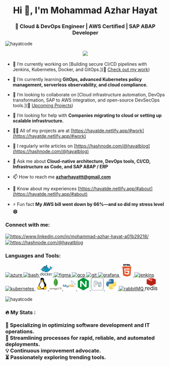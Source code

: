<h1 align="center">Hi 👋, I'm Mohammad Azhar Hayat</h1>
<h3 align="center">🚀 Cloud & DevOps Engineer | AWS Certified | SAP ABAP Developer</h3>

<p align="left"> <img src="https://komarev.com/ghpvc/?username=hayatcode&label=Profile%20views&color=0e75b6&style=flat" alt="hayatcode" /> </p>

<div align="center">
  <img height="150" src="https://www.globalsign.com/application/files/8716/8451/0374/Devsecops_GIF.gif"  />
</div>

- 🔧 I’m currently working on [Building secure CI/CD pipelines with Jenkins, Kubernetes, Docker, and GitOps.](🔗 [Check out my work](https://hayatde.netlify.app/#work))

- 🌱 I’m currently learning **GitOps, advanced Kubernetes policy management, serverless observability, and cloud compliance.**

- 🤝 I’m looking to collaborate on [Cloud infrastructure automation, DevOps transformation, SAP to AWS integration, and open-source DevSecOps tools.](🔗 [Upcoming Projects](https://hayatde.netlify.app/#upcomingprojects))

- 🧠 I’m looking for help with **Companies migrating to cloud or setting up scalable infrastructure.**

- 👨‍💻 All of my projects are at [https://hayatde.netlify.app/#work](https://hayatde.netlify.app/#work)

- 📝 I regularly write articles on [https://hashnode.com/@hayatblog](https://hashnode.com/@hayatblog)

- 💬 Ask me about **Cloud-native architecture, DevOps tools, CI/CD, Infrastructure as Code, and SAP ABAP / ERP**

- 📫 How to reach me **azharhayattt@gmail.com**

- 📄 Know about my experiences [https://hayatde.netlify.app/#about](https://hayatde.netlify.app/#about)

- ⚡ Fun fact **My AWS bill went down by 66%—and so did my stress level 😄**

<h3 align="left">Connect with me:</h3>
<p align="left">
<a href="https://linkedin.com/in/https://www.linkedin.com/in/mohammad-azhar-hayat-a01b29218/" target="blank"><img align="center" src="https://raw.githubusercontent.com/rahuldkjain/github-profile-readme-generator/master/src/images/icons/Social/linked-in-alt.svg" alt="https://www.linkedin.com/in/mohammad-azhar-hayat-a01b29218/" height="30" width="40" /></a>
<a href="https://hashnode.com/https://hashnode.com/@hayatblog" target="blank"><img align="center" src="https://raw.githubusercontent.com/rahuldkjain/github-profile-readme-generator/master/src/images/icons/Social/hashnode.svg" alt="https://hashnode.com/@hayatblog" height="30" width="40" /></a>
</p>

<h3 align="left">Languages and Tools:</h3>
<p align="left"> <a href="https://azure.microsoft.com/en-in/" target="_blank" rel="noreferrer"> <img src="https://www.vectorlogo.zone/logos/microsoft_azure/microsoft_azure-icon.svg" alt="azure" width="40" height="40"/> </a> <a href="https://www.gnu.org/software/bash/" target="_blank" rel="noreferrer"> <img src="https://www.vectorlogo.zone/logos/gnu_bash/gnu_bash-icon.svg" alt="bash" width="40" height="40"/> </a> <a href="https://www.docker.com/" target="_blank" rel="noreferrer"> <img src="https://raw.githubusercontent.com/devicons/devicon/master/icons/docker/docker-original-wordmark.svg" alt="docker" width="40" height="40"/> </a> <a href="https://www.figma.com/" target="_blank" rel="noreferrer"> <img src="https://www.vectorlogo.zone/logos/figma/figma-icon.svg" alt="figma" width="40" height="40"/> </a> <a href="https://cloud.google.com" target="_blank" rel="noreferrer"> <img src="https://www.vectorlogo.zone/logos/google_cloud/google_cloud-icon.svg" alt="gcp" width="40" height="40"/> </a> <a href="https://git-scm.com/" target="_blank" rel="noreferrer"> <img src="https://www.vectorlogo.zone/logos/git-scm/git-scm-icon.svg" alt="git" width="40" height="40"/> </a> <a href="https://grafana.com" target="_blank" rel="noreferrer"> <img src="https://www.vectorlogo.zone/logos/grafana/grafana-icon.svg" alt="grafana" width="40" height="40"/> </a> <a href="https://www.w3.org/html/" target="_blank" rel="noreferrer"> <img src="https://raw.githubusercontent.com/devicons/devicon/master/icons/html5/html5-original-wordmark.svg" alt="html5" width="40" height="40"/> </a> <a href="https://www.jenkins.io" target="_blank" rel="noreferrer"> <img src="https://www.vectorlogo.zone/logos/jenkins/jenkins-icon.svg" alt="jenkins" width="40" height="40"/> </a> <a href="https://kubernetes.io" target="_blank" rel="noreferrer"> <img src="https://www.vectorlogo.zone/logos/kubernetes/kubernetes-icon.svg" alt="kubernetes" width="40" height="40"/> </a> <a href="https://www.linux.org/" target="_blank" rel="noreferrer"> <img src="https://raw.githubusercontent.com/devicons/devicon/master/icons/linux/linux-original.svg" alt="linux" width="40" height="40"/> </a> <a href="https://www.mongodb.com/" target="_blank" rel="noreferrer"> <img src="https://raw.githubusercontent.com/devicons/devicon/master/icons/mongodb/mongodb-original-wordmark.svg" alt="mongodb" width="40" height="40"/> </a> <a href="https://www.mysql.com/" target="_blank" rel="noreferrer"> <img src="https://raw.githubusercontent.com/devicons/devicon/master/icons/mysql/mysql-original-wordmark.svg" alt="mysql" width="40" height="40"/> </a> <a href="https://www.nginx.com" target="_blank" rel="noreferrer"> <img src="https://raw.githubusercontent.com/devicons/devicon/master/icons/nginx/nginx-original.svg" alt="nginx" width="40" height="40"/> </a> <a href="https://www.photoshop.com/en" target="_blank" rel="noreferrer"> <img src="https://raw.githubusercontent.com/devicons/devicon/master/icons/photoshop/photoshop-line.svg" alt="photoshop" width="40" height="40"/> </a> <a href="https://www.python.org" target="_blank" rel="noreferrer"> <img src="https://raw.githubusercontent.com/devicons/devicon/master/icons/python/python-original.svg" alt="python" width="40" height="40"/> </a> <a href="https://www.rabbitmq.com" target="_blank" rel="noreferrer"> <img src="https://www.vectorlogo.zone/logos/rabbitmq/rabbitmq-icon.svg" alt="rabbitMQ" width="40" height="40"/> </a> <a href="https://redis.io" target="_blank" rel="noreferrer"> <img src="https://raw.githubusercontent.com/devicons/devicon/master/icons/redis/redis-original-wordmark.svg" alt="redis" width="40" height="40"/> </a> </p>

<p><img align="center" src="https://github-readme-stats.vercel.app/api/top-langs?username=hayatcode&show_icons=true&locale=en&layout=compact" alt="hayatcode" /></p>


###

<h3 align="left">🔥   My Stats :<br><br>🔧 Specializing in optimizing software development and IT operations.<br>🚀 Streamlining processes for rapid, reliable, and automated deployments.<br>💡 Continuous improvement advocate.<br>⏳ Passionately exploring trending tools.</h3>

###


